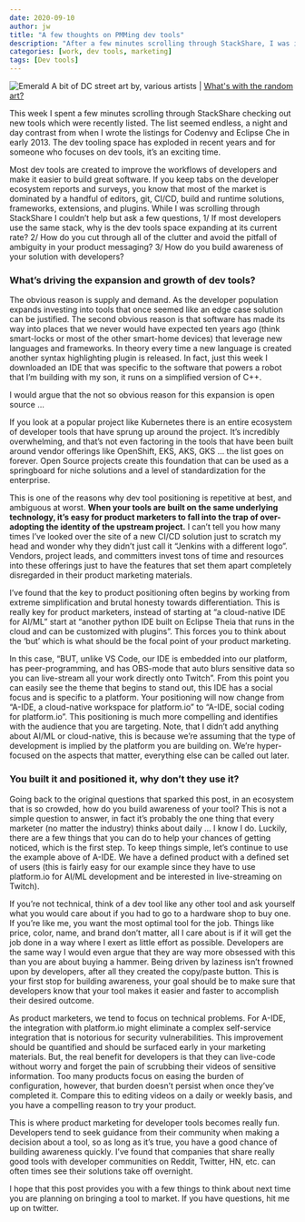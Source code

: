 ```yaml
---
date: 2020-09-10
author: jw
title: "A few thoughts on PMMing dev tools"
description: "After a few minutes scrolling through StackShare, I was inspired to write down a few tips for all the PMMs out there slinging dev tools. Here's how to make your product standout, how to get a few early adopters, and a few insights into the dev tools space."
categories: [work, dev tools, marketing]
tags: [Dev tools]
---
```

![Emerald](img/dcstreet-site-art.jpg "DC Street Arto")
<span class="heroart">A bit of DC street art by, various artists | <a href="../about#whats-with-the-random-art">What's with the random art?</a></span>


This week I spent a few minutes scrolling through StackShare checking out new tools which were recently listed. The list seemed endless, a night and day contrast from when I wrote the listings for Codenvy and Eclipse Che in early 2013. The dev tooling space has exploded in recent years and for someone who focuses on dev tools, it’s an exciting time. 

Most dev tools are created to improve the workflows of developers and make it easier to build great software. If you keep tabs on the developer ecosystem reports and surveys, you know that most of the market is dominated by a handful of editors, git, CI/CD, build and runtime solutions, frameworks, extensions, and plugins. While I was scrolling through StackShare I couldn’t help but ask a few questions, 1/ If most developers use the same stack, why is the dev tools space expanding at its current rate? 2/ How do you cut through all of the clutter and avoid the pitfall of ambiguity in your product messaging? 3/ How do you build awareness of your solution with developers?

<h3>What’s driving the expansion and growth of dev tools?</h3>

The obvious reason is supply and demand. As the developer population expands investing into tools that once seemed like an edge case solution can be justified. The second obvious reason is that software has made its way into places that we never would have expected ten years ago (think smart-locks or most of the other smart-home devices) that leverage new languages and frameworks. In theory every time a new language is created another syntax highlighting plugin is released. In fact, just this week I downloaded an IDE that was specific to the software that powers a robot that I’m building with my son, it runs on a simplified version of C++.

I would argue that the not so obvious reason for this expansion is open source …

If you look at a popular project like Kubernetes there is an entire ecosystem of developer tools that have sprung up around the project. It’s incredibly overwhelming, and that’s not even factoring in the tools that have been built around vendor offerings like OpenShift,  EKS, AKS, GKS … the list goes on forever. Open Source projects create this foundation that can be used as a springboard for niche solutions and a level of standardization for the enterprise. 

This is one of the reasons why dev tool positioning is repetitive at best, and ambiguous at worst. <b>When your tools are built on the same underlying technology, it’s easy for product marketers to fall into the trap of over-adopting the identity of the upstream project.</b> I can’t tell you how many times I’ve looked over the site of a new CI/CD solution just to scratch my head and wonder why they didn’t just call it “Jenkins with a different logo”. Vendors, project leads, and committers invest tons of time and resources into these offerings just to have the features that set them apart completely disregarded in their product marketing materials. 

I’ve found that the key to product positioning often begins by working from extreme simplification and brutal honesty towards differentiation. This is really key for product marketers, instead of starting at “a cloud-native IDE for AI/ML” start at “another python IDE built on Eclipse Theia that runs in the cloud and can be customized with plugins”. This forces you to think about the ‘but’ which is what should be the focal point of your product marketing. 

In this case, “BUT, unlike VS Code, our IDE is embedded into our platform, has peer-programming, and has OBS-mode that auto blurs sensitive data so you can live-stream all your work directly onto Twitch”.  From this point you can easily see the theme that begins to stand out, this IDE has a social focus and is specific to a platform. Your positioning will now change from “A-IDE, a cloud-native workspace for platform.io” to “A-IDE, social coding for platform.io”. This positioning is much more compelling and identifies with the audience that you are targeting. Note, that I didn’t add anything about AI/ML or cloud-native, this is because we’re assuming that the type of development is implied by the platform you are building on. We’re hyper-focused on the aspects that matter, everything else can be called out later.

<h3>You built it and positioned it, why don’t they use it?</h3>

Going back to the original questions that sparked this post, in an ecosystem that is so crowded, how do you build awareness of your tool? This is not a simple question to answer, in fact it’s probably the one thing that every marketer (no matter the industry) thinks about daily … I know I do. Luckily, there are a few things that you can do to help your chances of getting noticed, which is the first step. To keep things simple, let’s continue to use the example above of A-IDE. We have a defined product with a defined set of users (this is fairly easy for our example since they have to use platform.io for AI/ML development and be interested in live-streaming on Twitch). 

If you’re not technical, think of a dev tool like any other tool and ask yourself what you would care about if you had to go to a hardware shop to buy one. If you’re like me, you want the most optimal tool for the job. Things like price, color, name, and brand don’t matter, all I care about is if it will get the job done in a way where I exert as little effort as possible. Developers are the same way I would even argue that they are way more obsessed with this than you are about buying a hammer. Being driven by laziness isn’t frowned upon by developers, after all they created the copy/paste button. This is your first stop for building awareness, your goal should be to make sure that developers know that your tool makes it easier and faster to accomplish their desired outcome. 

As product marketers, we tend to focus on technical problems. For A-IDE, the integration with platform.io might eliminate a complex self-service integration that is notorious for security vulnerabilities. This improvement should be quantified and should be surfaced early in your marketing materials. But, the real benefit for developers is that they can live-code without worry and forget the pain of scrubbing their videos of sensitive information. Too many products focus on easing the burden of configuration, however, that burden doesn’t persist when once they’ve completed it. Compare this to editing videos on a daily or weekly basis, and you have a compelling reason to try your product.

This is where product marketing for developer tools becomes really fun. Developers tend to seek guidance from their community when making a decision about a tool, so as long as it’s true, you have a good chance of building awareness quickly. I’ve found that companies that share really good tools with developer communities on Reddit, Twitter, HN, etc. can often times see their solutions take off overnight. 

I hope that this post provides you with a few things to think about next time you are planning on bringing a tool to market. If you have questions, hit me up on twitter.
